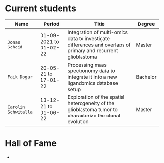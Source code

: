 # Current students
|  Name | Period | Title | Degree |
| --- | --- | --- | --- |
| `Jonas Scheid` | 01-09-2021 to 01-02-22 | Integration of multi-omics data to investigate differences and overlaps of primary and recurrent glioblastoma | Master | 
| `Faik Dogar` | 20-05-21 to 17-01-22 | Processing mass spectronomy data to integrate it into a new ligandomics database setup | Bachelor |
| `Carolin Schwitalla` | 13-12-21 to 01-06-22 | Exploration of the spatial heterogeneity of the glioblastoma tumor to characterize  the clonal evolution | Master |

# Hall of Fame
- 
